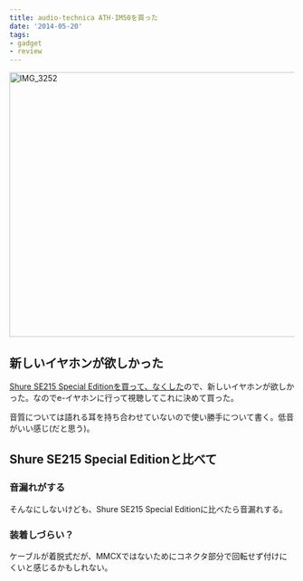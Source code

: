 ```yaml
---
title: audio-technica ATH-IM50を買った
date: '2014-05-20'
tags:
- gadget
- review
---
```


<a href="http://unasuke.com/wp/wp-content/uploads/2014/05/IMG_3252.jpg"><img src="http://unasuke.com/wp/wp-content/uploads/2014/05/IMG_3252-1024x768.jpg" alt="IMG_3252" width="625" height="468" class="alignnone size-large wp-image-693" /></a>

<h2>新しいイヤホンが欲しかった</h2>

<a href="http://unasuke.com/review/2014/shure-se215-special-edition/" title="Shure SE215 Special Editionを買って、なくした" target="_blank">Shure SE215 Special Editionを買って、なくした</a>ので、新しいイヤホンが欲しかった。なのでe-イヤホンに行って視聴してこれに決めて買った。

音質については語れる耳を持ち合わせていないので使い勝手について書く。低音がいい感じ(だと思う)。

<h2>Shure SE215 Special Editionと比べて</h2>

<h3>音漏れがする</h3>

そんなにしないけども、Shure SE215 Special Editionに比べたら音漏れする。

<h3>装着しづらい？</h3>

ケーブルが着脱式だが、MMCXではないためにコネクタ部分で回転せず付けにくいと感じるかもしれない。
